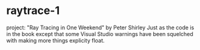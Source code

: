 # raytrace-1
project: "Ray Tracing in One Weekend" by Peter Shirley
Just as the code is in the book except that some Visual Studio warnings have been squelched with making more things explicity float.
